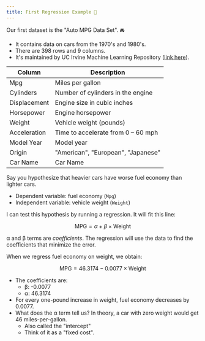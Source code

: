 ```yaml
---
title: First Regression Example 🎳
---
```


Our first dataset is the "Auto MPG Data Set". 🚘

- It contains data on cars from the 1970's and 1980's.
- There are 398 rows and 9 columns.
- It's maintained by UC Irvine Machine Learning Repository ([link here](https://archive.ics.uci.edu/ml/datasets/Auto%2BMPG)).

| Column       | Description                        |
| ------------ | ---------------------------------- |
| Mpg          | Miles per gallon                   |
| Cylinders    | Number of cylinders in the engine  |
| Displacement | Engine size in cubic inches        |
| Horsepower   | Engine horsepower                  |
| Weight       | Vehicle weight (pounds)            |
| Acceleration | Time to accelerate from 0 – 60 mph |
| Model Year   | Model year                         |
| Origin       | "American", "European", "Japanese" |
| Car Name     | Car Name                           |

Say you hypothesize that heavier cars have worse fuel economy than lighter cars.

- Dependent variable: fuel economy (`Mpg`)
- Independent variable: vehicle weight (`Weight`)

I can test this hypothesis by running a regression. It will fit this line:

$$\text{MPG} = \alpha + \beta \times \text{Weight}$$

α and β terms are _coefficients_. The regression will use the data to find the coefficients that minimize the error.

When we regress fuel economy on weight, we obtain:

$$\text{MPG} = 46.3174 - 0.0077 \times \text{Weight}$$

- The coefficients are:
  - β: -0.0077
  - α: 46.3174
- For every one-pound increase in weight, fuel economy decreases by 0.0077.
- What does the α term tell us? In theory, a car with zero weight would get 46 miles-per-gallon.
  - Also called the "intercept"
  - Think of it as a "fixed cost".
